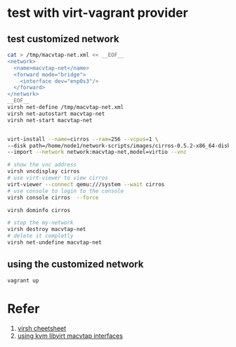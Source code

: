 # test with virt-vagrant provider

## test customized network

```bash
cat > /tmp/macvtap-net.xml << __EOF__
<network>
  <name>macvtap-net</name>
  <forward mode="bridge">
    <interface dev="enp0s3"/>
  </forward>
</network>
__EOF__
virsh net-define /tmp/macvtap-net.xml
virsh net-autostart macvtap-net
virsh net-start macvtap-net


virt-install --name=cirros --ram=256 --vcpus=1 \
--disk path=/home/node1/network-scripts/images/cirros-0.5.2-x86_64-disk.img,format=qcow2 \
--import --network network:macvtap-net,model=virtio --vnc

# show the vnc address
virsh vncdisplay cirros
# use virt-viewer to view cirros
virt-viewer --connect qemu:///system --wait cirros
# use console to login to the console
virsh console cirros  --force

virsh dominfo cirros

# stop the my-network
virsh destroy macvtap-net
# delete it completly
virsh net-undefine macvtap-net
```

## using the customized network

```bash
vagrant up
```


# Refer
1. [virsh cheetsheet](https://computingforgeeks.com/virsh-commands-cheatsheet/)
2. [using kvm libvirt macvtap interfaces](https://blog.scottlowe.org/2016/02/09/using-kvm-libvirt-macvtap-interfaces/)